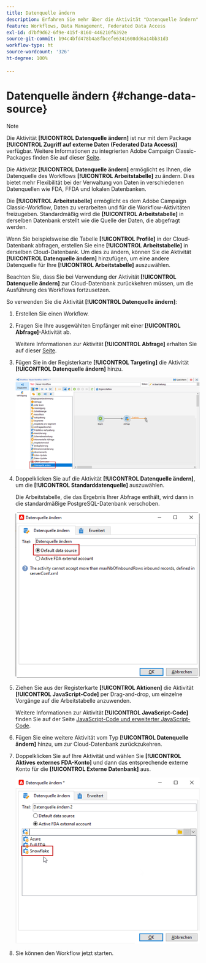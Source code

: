 ```yaml
---
title: Datenquelle ändern
description: Erfahren Sie mehr über die Aktivität "Datenquelle ändern".
feature: Workflows, Data Management, Federated Data Access
exl-id: d7bf9d62-6f9e-415f-8160-446210f6392e
source-git-commit: b94c4bfd478b4a8fbcefe6341608dd6a14bb31d3
workflow-type: ht
source-wordcount: '326'
ht-degree: 100%

---
```


# Datenquelle ändern {#change-data-source}

>[!NOTE]
>
> Die Aktivität **[!UICONTROL Datenquelle ändern]** ist nur mit dem Package **[!UICONTROL Zugriff auf externe Daten (Federated Data Access)]** verfügbar. Weitere Informationen zu integrierten Adobe Campaign Classic-Packages finden Sie auf dieser [Seite](../../installation/using/installing-campaign-standard-packages.md).

Die Aktivität **[!UICONTROL Datenquelle ändern]** ermöglicht es Ihnen, die Datenquelle des Workflows **[!UICONTROL Arbeitstabelle]** zu ändern. Dies bietet mehr Flexibilität bei der Verwaltung von Daten in verschiedenen Datenquellen wie FDA, FFDA und lokalen Datenbanken.

Die **[!UICONTROL Arbeitstabelle]** ermöglicht es dem Adobe Campaign Classic-Workflow, Daten zu verarbeiten und für die Workflow-Aktivitäten freizugeben.
Standardmäßig wird die **[!UICONTROL Arbeitstabelle]** in derselben Datenbank erstellt wie die Quelle der Daten, die abgefragt werden.

Wenn Sie beispielsweise die Tabelle **[!UICONTROL Profile]** in der Cloud-Datenbank abfragen, erstellen Sie eine **[!UICONTROL Arbeitstabelle]** in derselben Cloud-Datenbank.
Um dies zu ändern, können Sie die Aktivität **[!UICONTROL Datenquelle ändern]** hinzufügen, um eine andere Datenquelle für Ihre **[!UICONTROL Arbeitstabelle]** auszuwählen.

Beachten Sie, dass Sie bei Verwendung der Aktivität **[!UICONTROL Datenquelle ändern]** zur Cloud-Datenbank zurückkehren müssen, um die Ausführung des Workflows fortzusetzen.

So verwenden Sie die Aktivität **[!UICONTROL Datenquelle ändern]**:

1. Erstellen Sie einen Workflow.

1. Fragen Sie Ihre ausgewählten Empfänger mit einer **[!UICONTROL Abfrage]**-Aktivität ab.

   Weitere Informationen zur Aktivität **[!UICONTROL Abfrage]** erhalten Sie auf dieser [Seite](../../workflow/using/query.md#creating-a-query).

1. Fügen Sie in der Registerkarte **[!UICONTROL Targeting]** die Aktivität **[!UICONTROL Datenquelle ändern]** hinzu.

   ![](assets/change-data-source.png)

1. Doppelklicken Sie auf die Aktivität **[!UICONTROL Datenquelle ändern]**, um die **[!UICONTROL Standarddatenquelle]** auszuwählen.

   Die Arbeitstabelle, die das Ergebnis Ihrer Abfrage enthält, wird dann in die standardmäßige PostgreSQL-Datenbank verschoben.

   ![](assets/change-data-source_2.png)

1. Ziehen Sie aus der Registerkarte **[!UICONTROL Aktionen]** die Aktivität **[!UICONTROL JavaScript-Code]** per Drag-and-drop, um einzelne Vorgänge auf die Arbeitstabelle anzuwenden.

   Weitere Informationen zur Aktivität **[!UICONTROL JavaScript-Code]** finden Sie auf der Seite [JavaScript-Code und erweiterter JavaScript-Code](../../workflow/using/sql-code-and-javascript-code.md#javascript-code).

1. Fügen Sie eine weitere Aktivität vom Typ **[!UICONTROL Datenquelle ändern]** hinzu, um zur Cloud-Datenbank zurückzukehren.

1. Doppelklicken Sie auf Ihre Aktivität und wählen Sie **[!UICONTROL Aktives externes FDA-Konto]** und dann das entsprechende externe Konto für die **[!UICONTROL Externe Datenbank]** aus.

   ![](assets/change-data-source_3.png)

1. Sie können den Workflow jetzt starten.
